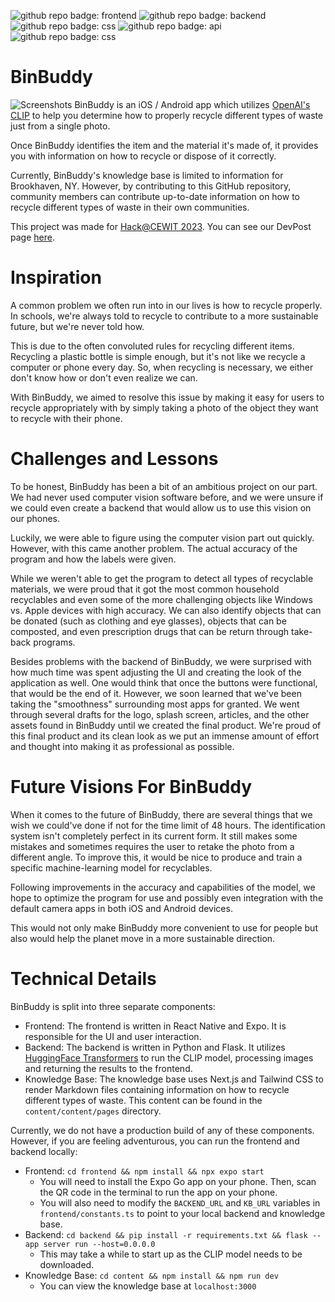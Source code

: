 ![github repo badge: frontend](https://img.shields.io/badge/Frontend-Expo-black) ![github repo badge: backend](https://img.shields.io/badge/Backend-Flask-white) ![github repo badge: css](https://img.shields.io/badge/Backend-NextJS-blue) ![github repo badge: api](https://img.shields.io/badge/API-Clip-purple) ![github repo badge: css](https://img.shields.io/badge/CSS-TailwindCSS-blue) 

# BinBuddy
![Screenshots](https://cdn.discordapp.com/attachments/1079107902540894259/1081778768898699275/screenshots.png)
BinBuddy is an iOS / Android app which utilizes [OpenAI's CLIP](https://openai.com/research/clip) to help you determine how to properly recycle different types of waste just from a single photo.

Once BinBuddy identifies the item and the material it's made of, it provides you with information on how to recycle or dispose of it correctly.

Currently, BinBuddy's knowledge base is limited to information for Brookhaven, NY. However, by contributing to this GitHub repository, community members can contribute up-to-date information on how to recycle different types of waste in their own communities.

This project was made for [Hack@CEWIT 2023](https://www.cewit.org/hackatcewit/). You can see our DevPost page [here](https://devpost.com/software/binbuddy).

# Inspiration

A common problem we often run into in our lives is how to recycle properly. In schools, we're always told to recycle to contribute to a more sustainable future, but we're never told how.

This is due to the often convoluted rules for recycling different items. Recycling a plastic bottle is simple enough, but it's not like we recycle a computer or phone every day. So, when recycling is necessary, we either don't know how or don't even realize we can.

With BinBuddy, we aimed to resolve this issue by making it easy for users to recycle appropriately with by simply taking a photo of the object they want to recycle with their phone.

# Challenges and Lessons

To be honest, BinBuddy has been a bit of an ambitious project on our part. We had never used computer vision software before, and we were unsure if we could even create a backend that would allow us to use this vision on our phones.

Luckily, we were able to figure using the computer vision part out quickly. However, with this came another problem. The actual accuracy of the program and how the labels were given.

While we weren't able to get the program to detect all types of recyclable materials, we were proud that it got the most common household recyclables and even some of the more challenging objects like Windows vs. Apple devices with high accuracy. We can also identify objects that can be donated (such as clothing and eye glasses), objects that can be composted, and even prescription drugs that can be return through take-back programs.

Besides problems with the backend of BinBuddy, we were surprised with how much time was spent adjusting the UI and creating the look of the application as well. One would think that once the buttons were functional, that would be the end of it. However, we soon learned that we've been taking the "smoothness" surrounding most apps for granted. We went through several drafts for the logo, splash screen, articles, and the other assets found in BinBuddy until we created the final product. We're proud of this final product and its clean look as we put an immense amount of effort and thought into making it as professional as possible.

# Future Visions For BinBuddy

When it comes to the future of BinBuddy, there are several things that we wish we could've done if not for the time limit of 48 hours. The identification system isn't completely perfect in its current form. It still makes some mistakes and sometimes requires the user to retake the photo from a different angle. To improve this, it would be nice to produce and train a specific machine-learning model for recyclables.

Following improvements in the accuracy and capabilities of the model, we hope to optimize the program for use and possibly even integration with the default camera apps in both iOS and Android devices.

This would not only make BinBuddy more convenient to use for people but also would help the planet move in a more sustainable direction.

# Technical Details

BinBuddy is split into three separate components:
- Frontend: The frontend is written in React Native and Expo. It is responsible for the UI and user interaction.
- Backend: The backend is written in Python and Flask. It utilizes [HuggingFace Transformers](https://huggingface.co/transformers/) to run the CLIP model, processing images and returning the results to the frontend.
- Knowledge Base: The knowledge base uses Next.js and Tailwind CSS to render Markdown files containing information on how to recycle different types of waste. This content can be found in the `content/content/pages` directory.

Currently, we do not have a production build of any of these components. However, if you are feeling adventurous, you can run the frontend and backend locally:
- Frontend: `cd frontend && npm install && npx expo start`
    - You will need to install the Expo Go app on your phone. Then, scan the QR code in the terminal to run the app on your phone.
    - You will also need to modify the `BACKEND_URL` and `KB_URL` variables in `frontend/constants.ts` to point to your local backend and knowledge base.
- Backend: `cd backend && pip install -r requirements.txt && flask --app server run --host=0.0.0.0`
    - This may take a while to start up as the CLIP model needs to be downloaded.
- Knowledge Base: `cd content && npm install && npm run dev`
    - You can view the knowledge base at `localhost:3000`
